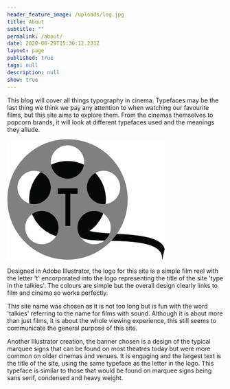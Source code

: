 ```yaml
---
header_feature_image: /uploads/log.jpg
title: About
subtitle: ""
permalink: /about/
date: 2020-06-29T15:36:12.231Z
layout: page
published: true
tags: null
description: null
show: true
---
```

This blog will cover all things typography in cinema. Typefaces may be the last thing we think we pay any attention to when watching our favourite films, but this site aims to explore them. From the cinemas themselves to popcorn brands, it will look at different typefaces used and the meanings they allude. 

![](../uploads/type-blog-logo.png)

Designed in Adobe Illustrator, the logo for this site is a simple film reel with the letter 't' encorporated into the logo representing the title of the site 'type in the talkies'. The colours are simple but the overall design clearly links to film and cinema so works perfectly. 

This site name was chosen as it is not too long but is fun with the word 'talkies' referring to the name for films with sound. Although it is about more than just films, it is about the whole viewing experience, this still seems to communicate the general purpose of this site. 

Another Illustrator creation, the banner chosen is a design of the typical marquee signs that can be found on most theatres today but were more common on older cinemas and venues. It is engaging and the largest text is the title of the site, using the same typeface as the letter in the logo. This typeface is similar to those that would be found on marquee signs being sans serif, condensed and heavy weight.